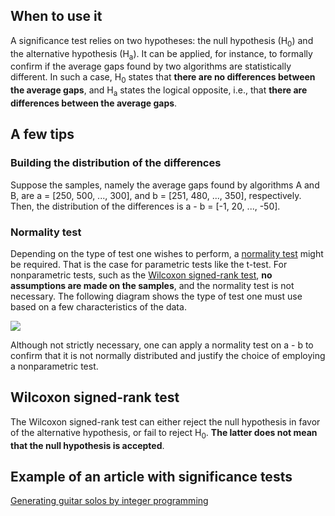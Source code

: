 ## When to use it

A significance test relies on two hypotheses: the null hypothesis (H<sub>0</sub>) and the alternative hypothesis (H<sub>a</sub>). It can be applied, for instance, to formally confirm if the average gaps found by two algorithms are statistically different. In such a case, H<sub>0</sub> states that **there are no differences between the average gaps**, and H<sub>a</sub> states the logical opposite, i.e., that **there are differences between the average gaps**.

## A few tips

### Building the distribution of the differences

Suppose the samples, namely the average gaps found by algorithms A and B, are a = [250, 500, ..., 300], and b = [251, 480, ..., 350], respectively. Then, the distribution of the differences is a - b = [-1, 20, ..., -50].

### Normality test

Depending on the type of test one wishes to perform, a [normality test](https://docs.scipy.org/doc/scipy/reference/generated/scipy.stats.normaltest.html) might be required. That is the case for parametric tests like the t-test. For nonparametric tests, such as the [Wilcoxon signed-rank test](https://docs.scipy.org/doc/scipy/reference/generated/scipy.stats.wilcoxon.html), **no assumptions are made on the samples**, and the normality test is not necessary. The following diagram shows the type of test one must use based on a few characteristics of the data.

![](https://miro.medium.com/v2/resize:fit:640/format:webp/1*620UIGQx3RVbZUsF76-Img.jpeg)

Although not strictly necessary, one can apply a normality test on a - b to confirm that it is not normally distributed and justify the choice of employing a nonparametric test.

## Wilcoxon signed-rank test

The Wilcoxon signed-rank test can either reject the null hypothesis in favor of the alternative hypothesis, or fail to reject H<sub>0</sub>. **The latter does not mean that the null hypothesis is accepted**.

## Example of an article with significance tests

[Generating guitar solos by integer programming](https://doi.org/10.1080/01605682.2017.1390528)

